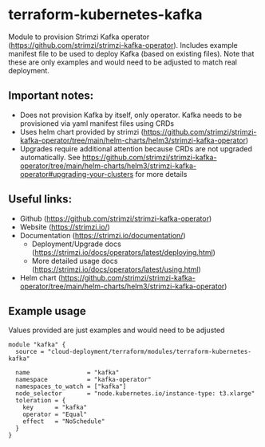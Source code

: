 # terraform-kubernetes-kafka

Module to provision Strimzi Kafka operator (https://github.com/strimzi/strimzi-kafka-operator).
Includes example manifest file to be used to deploy Kafka (based on existing files). Note that these are only examples and would need to be adjusted to match real deployment.

## Important notes:
* Does not provision Kafka by itself, only operator. Kafka needs to be provisioned via yaml manifest files using CRDs
* Uses helm chart provided by strimzi (https://github.com/strimzi/strimzi-kafka-operator/tree/main/helm-charts/helm3/strimzi-kafka-operator)
* Upgrades require additional attention because CRDs are not upgraded automatically. See https://github.com/strimzi/strimzi-kafka-operator/tree/main/helm-charts/helm3/strimzi-kafka-operator#upgrading-your-clusters for more details

## Useful links:
* Github (https://github.com/strimzi/strimzi-kafka-operator)
* Website (https://strimzi.io/)
* Documentation (https://strimzi.io/documentation/)
   * Deployment/Upgrade docs (https://strimzi.io/docs/operators/latest/deploying.html)
   * More detailed usage docs (https://strimzi.io/docs/operators/latest/using.html)
* Helm chart (https://github.com/strimzi/strimzi-kafka-operator/tree/main/helm-charts/helm3/strimzi-kafka-operator)

## Example usage

Values provided are just examples and would need to be adjusted

```
module "kafka" {
  source = "cloud-deployment/terraform/modules/terraform-kubernetes-kafka"

  name                = "kafka"
  namespace           = "kafka-operator"
  namespaces_to_watch = ["kafka"]
  node_selector       = "node.kubernetes.io/instance-type: t3.xlarge"
  toleration = {
    key      = "kafka"
    operator = "Equal"
    effect   = "NoSchedule"
  }
}
```
